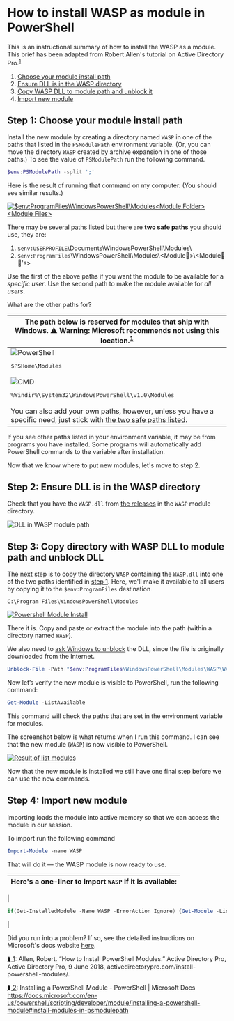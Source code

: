 # How to install WASP as module in PowerShell

This is an instructional summary of how to install the WASP as a module. This brief has been adapted from Robert Allen's tutorial on Active Directory Pro.<a name="one"></a><sup>[1](#allen)</sup>

 1. [Choose your module install path](#step-1-choose-your-module-install-path)
 2. [Ensure DLL is in the WASP directory](#step-2-ensure-dll-is-in-the-wasp-directory)
 3. [Copy WASP DLL to module path and unblock it](#step-3-copy-wasp-dll-to-module-path-and-unblock-it)
 4. [Import new module](#step-4-import-new-module)

## Step 1: Choose your module install path

Install the new module by creating a directory named `WASP` in one of the paths that listed in the `PSModulePath` environment variable.  (Or, you can move the directory `WASP` created by archive expansion in one of those paths.) To see the value of `PSModulePath` run the following command.

```powershell
$env:PSModulePath -split ';'
```

Here is the result of running that command on my computer. (You should see similar results.)

[![`$env:ProgramFiles`\WindowsPowerShell\Modules\<Module Folder>\<Module Files>](powershell-env2.png)](powershell-env2.png)

There may be several paths listed but there are <a id="two_safe_paths">**two safe paths**</a> you should use, they are:

1. `$env:USERPROFILE`\Documents\WindowsPowerShell\Modules\
2. `$env:ProgramFiles`\WindowsPowerShell\Modules\\&lt;Module📁&gt;\\&lt;Module📃📄's&gt;

Use the first of the above paths if you want the module to be available for a *specific user*. Use the second path to make the module available for *all users*.

What are the other paths for?

| The path below is reserved for modules that ship with Windows. **&#9888; Warning:** Microsoft recommends not using this location.<a name="two"></a><sup>[1](#install-modules-in-psmodulepath) |
| --- |
| ![PowerShell](Windows_PowerShell_icon-48x48.png)<br/><pre lang="powershell">$PSHome\Modules</pre> |
| ![CMD](Cmd_icon.png) <br/><pre lang="cmd">%Windir%\System32\WindowsPowerShell\v1.0\Modules</pre> |
| You can also add your own paths, however, unless you have a specific need, just stick with [the two safe paths listed](#two_safe_paths). |

If you see other paths listed in your environment variable, it may be from programs you have installed. Some programs will automatically add PowerShell commands to the variable after installation.

Now that we know where to put new modules, let's move to step 2.

## Step 2: Ensure DLL is in the WASP directory

Check that you have the `WASP.dll` from [the releases](/releases) in the `WASP` module directory.

![DLL in WASP module path](dll.png)

## Step 3: Copy directory with WASP DLL to module path and unblock DLL

The next step is to copy the directory `WASP` containing the `WASP.dll` into one of the two paths identified in [step 1](#step-1-determine-the-install-path). Here, we'll make it available to all users by copying it to the `$env:ProgramFiles` destination

`C:\Program Files\WindowsPowerShell\Modules`

[![Powershell Module Install](modules.png)](modules.png)

There it is. Copy and paste or extract the module into the path (within a directory named `WASP`).

We also need to [ask Windows to unblock](https://docs.microsoft.com/en-us/powershell/module/microsoft.powershell.utility/unblock-file) the DLL, since the file is originally downloaded from the Internet.

```powershell
Unblock-File -Path "$env:ProgramFiles\WindowsPowerShell\Modules\WASP\WASP.dll"
```

Now let’s verify the new module is visible to PowerShell, run the following command:

```powershell
Get-Module -ListAvailable
```

This command will check the paths that are set in the environment variable for modules.

The screenshot below is what returns when I run this command. I can see that the new module (`WASP`) is now visible to PowerShell.

[![Result of list modules](listed.png)](listed.png)

Now that the new module is installed we still have one final step before we can use the new commands.

## Step 4: Import new module

Importing loads the module into active memory so that we can access the module in our session.

To import run the following command

```powershell
Import-Module -name WASP
```

That will do it &mdash; the WASP module is now ready to use.

| Here's a one-liner to import `WASP` if it is available: |
|---|
|  
```powershell
if(Get-InstalledModule -Name WASP -ErrorAction Ignore) {Get-Module -ListAvailable -Name WASP | Import-Module} else {Write-Host "You need to install the module first. See https://github.com/mavaddat/wasp/How_to_install_WASP_as_module_in_PowerShell.md" -ForegroundColor Red}
```
|

Did you run into a problem? If so, see the detailed instructions on Microsoft's docs website [here](https://docs.microsoft.com/en-us/powershell/scripting/developer/module/installing-a-powershell-module).

<a name="allen" href="one">&#11180;&nbsp;1</a>:
Allen, Robert. “How to Install PowerShell Modules.” Active Directory Pro, Active Directory Pro, 9 June 2018, activedirectorypro.com/install-powershell-modules/.

<a name="install-modules-in-psmodulepath" href="two">&#11180;&nbsp;2</a>:
Installing a PowerShell Module - PowerShell | Microsoft Docs https://docs.microsoft.com/en-us/powershell/scripting/developer/module/installing-a-powershell-module#install-modules-in-psmodulepath